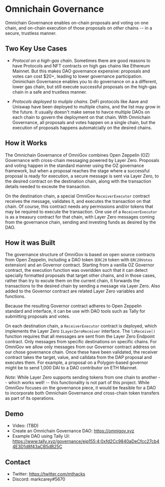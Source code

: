 # Omnichain Governance

Omnichain Governance enables on-chain proposals and voting on one chain, and on-chain execution of those proposals on _other_ chains -- in a secure, trustless manner.

## Two Key Use Cases

- *Protocol on a high-gas chain*. Sometimes there are good reasons to have Protocols and NFT contracts on high gas chains like Ethereum Mainnet. But this makes DAO governance expensive: proposals and votes can cost $20+, leading to lower governance participation. Ominichain Governance enables you to do governance on a a different, lower gas chain, but still execute successful proposals on the high-gas chain in a safe and trustless manner.

- *Protocols deployed to muliple chains*. DeFi protocols like Aave and Uniswap have been deployed to multiple chains, and the list may grow in the future. It usually doesn't make sense to havce multiple DAOs on each chain to govern the deployment on that chain. With Omnichain Governance, all proposals and votes happen on a single chain, but the execution of proposals happens automatcially on the desired chains.

## How it Works

The Omnichain Governance of OmniGov combines Open Zeppelin (OZ) Governance with cross-chain messaging powered by Layer Zero. Proposals and voting happen in the standard manner using the OZ governance framework, but when a proposal reaches the stage where a successful proposal is ready for execution, a secure message is sent via Layer Zero, to the desired contract on the destination chain, along with the transaction details needed to exceute the transaction.

On the destination chain, a special OmniGov `ReceiverExecutor` contract receives the message, validates it, and executes the transaction on that chain. Of course, this contract needs any permissions and/or tokens that may be required to execute the transaction. One use of a `ReceiverExecutor` is as a treasury contract for that chain, with Layer Zero messages coming from the governance chain, sending and investing funds as desired by the DAO.

## How it was Built

The governance structure of OmniGov is based on open source contracts from Open Zeppelin, including a DAO token (`ERC20` token with `ERC20Votes` extension) and an Governor contract. Starting from a vanilla OZ Governor contract, the execution function was overidden such that it can detect specially formatted proposals that target other chains, and in those cases, rather than try to excute them on the current chain, it forwards the transactions to the desired chain by sending a message via Layer Zero. Also added to the Governor contract are related Layer Zero variables and functions.

Because the resulting Governor contract adheres to Open Zeppelin standard and interface, it can be use with DAO tools such as Tally for submitting proposals and votes.

On each destination chain, a `ReceiverExecutor` contract is deployed, which implements the Layer Zero `ILayerZeroReceiver` interface. The `lzReceive()` function requires that all messages are sent from the Layer Zero Endpoint contract. Only messages from specific destinations on specific chains. For OmniGov we allow only messages from our Governor contract address on our chose governance chain. Once these have been validated, the receiver contract takes the target, value, and calldata from the DAP proposal and executes them. For example, a proposal on a Polygon-based governor might be to send 1,000 DAI to a DAO contributor on ETH Mainnet.

*Note:* While Layer Zero supports sending tokens from one chain to another -- which works well! -- this functionality is not part of this project. While OmniGov focuses on the governance piece, it would be feasible for a DAO to incorporate both Omnichain Governance _and_ cross-chain token transfers as part of its operations.

## Demo

- Video: (TBD)
- Create an Omnichain Governance DAO: https://omnigov.xyz
- Example DAO using Tally UI: https://www.tally.xyz/governance/eip155:4:0xfd2Cc9840aDeCfcc27cb44E3D1d8f43aCB5dB25C

## Contact

- Twitter: https://twitter.com/mthacks
- Discord: markcarey#5670





